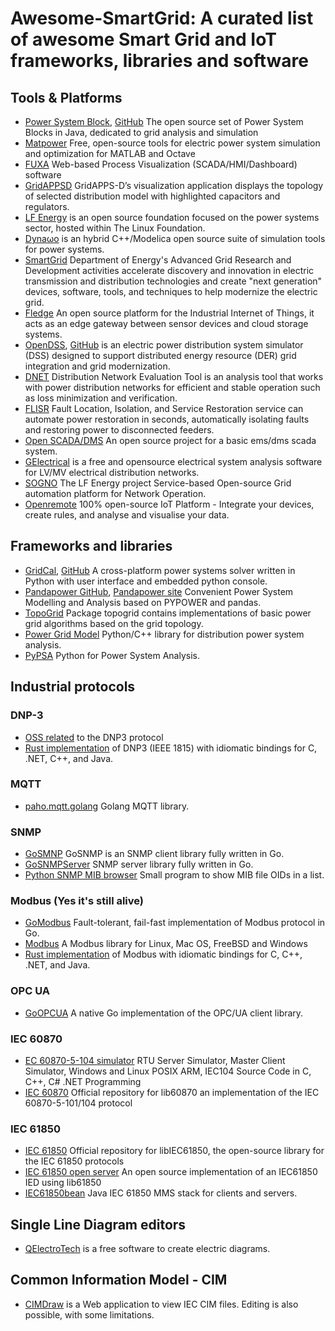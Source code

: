 # Awesome-SmartGrid: A curated list of awesome Smart Grid and IoT frameworks, libraries and software

## Tools & Platforms
* [Power System Block](https://www.powsybl.org), [GitHub](https://github.com/powsybl) The open source set of Power System Blocks in Java, dedicated to grid analysis and simulation
* [Matpower](https://matpower.org) Free, open-source tools for electric power system simulation and optimization for MATLAB and Octave
* [FUXA](https://github.com/frangoteam/FUXA) Web-based Process Visualization (SCADA/HMI/Dashboard) software
* [GridAPPSD](https://github.com/GRIDAPPSD) GridAPPS-D’s visualization application displays the topology of selected distribution model with highlighted capacitors and regulators.
* [LF Energy](https://www.lfenergy.org) is an open source foundation focused on the power systems sector, hosted within The Linux Foundation.
* [Dynaωo](https://dynawo.github.io) is an hybrid C++/Modelica open source suite of simulation tools for power systems.
* [SmartGrid](https://www.smartgrid.gov) Department of Energy's Advanced Grid Research and Development activities accelerate discovery and innovation in electric transmission and distribution technologies and create "next generation" devices, software, tools, and techniques to help modernize the electric grid.
* [Fledge](https://github.com/fledge-iot) An open source platform for the Industrial Internet of Things, it acts as an edge gateway between sensor devices and cloud storage systems.
* [OpenDSS](https://www.epri.com/pages/sa/opendss), [GitHub](https://github.com/tshort/OpenDSS) is an electric power distribution system simulator (DSS) designed to support distributed energy resource (DER) grid integration and grid modernization.
* [DNET](https://github.com/takemaru/dnet) Distribution Network Evaluation Tool is an analysis tool that works with power distribution networks for efficient and stable operation such as loss minimization and verification.
* [FLISR](https://github.com/PVKonovalov/flisr) Fault Location, Isolation, and Service Restoration service can automate power restoration in seconds, automatically isolating faults and restoring power to disconnected feeders.
* [Open SCADA/DMS](https://github.com/robidev/open_scada_dms) An open source project for a basic ems/dms scada system.
* [GElectrical](https://github.com/manuvarkey/GElectrical) is a free and opensource electrical system analysis software for LV/MV electrical distribution networks.
* [SOGNO](https://github.com/sogno-platform) The LF Energy project Service-based Open-source Grid automation platform for Network Operation.
* [Openremote](https://github.com/openremote/openremote) 100% open-source IoT Platform - Integrate your devices, create rules, and analyse and visualise your data.

## Frameworks and libraries
* [GridCal](https://www.advancedgridinsights.com/gridcal), [GitHub](https://github.com/SanPen/GridCal) A cross-platform power systems solver written in Python with user interface and embedded python console.
* [Pandapower GitHub](https://github.com/e2nIEE/pandapower), [Pandapower site](https://www.pandapower.org) Convenient Power System Modelling and Analysis based on PYPOWER and pandas.
* [TopoGrid](https://github.com/PVKonovalov/topogrid) Package topogrid contains implementations of basic power grid algorithms based on the grid topology.
* [Power Grid Model](https://github.com/PowerGridModel) Python/C++ library for distribution power system analysis.
* [PyPSA](https://github.com/PyPSA/PyPSA) Python for Power System Analysis.

## Industrial protocols
### DNP-3
* [OSS related](https://github.com/dnp3) to the DNP3 protocol
* [Rust implementation](https://github.com/stepfunc/dnp3) of DNP3 (IEEE 1815) with idiomatic bindings for C, .NET, C++, and Java.
### MQTT
* [paho.mqtt.golang](https://github.com/eclipse/paho.mqtt.golang) Golang MQTT library.
### SNMP
* [GoSMNP](https://github.com/gosnmp/gosnmp) GoSNMP is an SNMP client library fully written in Go. 
* [GoSNMPServer](https://github.com/slayercat/GoSNMPServer) SNMP server library fully written in Go.
* [Python SNMP MIB browser](https://github.com/markkuleinio/python-snmp-mib-browser) Small program to show MIB file OIDs in a list.
### Modbus (Yes it's still alive)
* [GoModbus](https://github.com/grid-x/modbus) Fault-tolerant, fail-fast implementation of Modbus protocol in Go.
* [Modbus](https://github.com/stephane/libmodbus) A Modbus library for Linux, Mac OS, FreeBSD and Windows
* [Rust implementation](https://github.com/stepfunc/rodbus) of Modbus with idiomatic bindings for C, C++, .NET, and Java.
### OPC UA
* [GoOPCUA](https://github.com/gopcua/opcua) A native Go implementation of the OPC/UA client library.
### IEC 60870
* [EC 60870-5-104 simulator](https://github.com/FreyrSCADA/IEC-60870-5-104) RTU Server Simulator, Master Client Simulator, Windows and Linux POSIX ARM, IEC104 Source Code in C, C++, C# .NET Programming
* [IEC 60870](https://github.com/mz-automation/lib60870) Official repository for lib60870 an implementation of the IEC 60870-5-101/104 protocol
### IEC 61850
* [IEC 61850](https://github.com/mz-automation/libiec61850) Official repository for libIEC61850, the open-source library for the IEC 61850 protocols
* [IEC 61850 open server](https://github.com/robidev/iec61850_open_server) An open source implementation of an IEC61850 IED using lib61850
* [IEC61850bean](https://github.com/beanit/iec61850bean) Java IEC 61850 MMS stack for clients and servers.

## Single Line Diagram editors
* [QElectroTech](https://qelectrotech.org) is a free software to create electric diagrams.

## Common Information Model - CIM
* [CIMDraw](https://github.com/danielePala/CIMDraw) is a Web application to view IEC CIM files. Editing is also possible, with some limitations.
